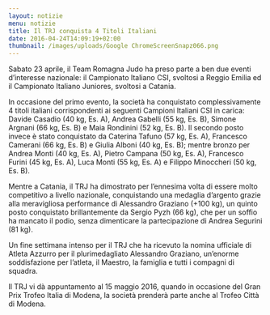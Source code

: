 ```yaml
---
layout: notizie
menu: notizie
title: Il TRJ conquista 4 Titoli Italiani
date: 2016-04-24T14:09:19+02:00
thumbnail: /images/uploads/Google ChromeScreenSnapz066.png
---
```

Sabato 23 aprile, il Team Romagna Judo ha preso parte a ben due eventi d’interesse nazionale: il Campionato Italiano CSI, svoltosi a Reggio Emilia ed il Campionato Italiano Juniores, svoltosi a Catania.

In occasione del primo evento, la società ha conquistato complessivamente 4 titoli italiani corrispondenti ai seguenti Campioni Italiani CSI in carica: Davide Casadio (40 kg, Es. A), Andrea Gabelli (55 kg, Es. B), Simone Argnani (66 kg, Es. B) e Maia Rondinini (52 kg, Es. B). Il secondo posto invece è stato conquistato da Caterina Tafuno (57 kg, Es. A), Francesco Camerani (66 kg, Es. B) e Giulia Alboni (40 kg, Es. B); mentre bronzo per Andrea Monti (40 kg, Es. A), Pietro Campana (50 kg, Es. A), Francesco Furini (45 kg, Es. A), Luca Monti (55 kg, Es. A) e Filippo Minoccheri (50 kg, Es. B).

Mentre a Catania, il TRJ ha dimostrato per l’ennesima volta di essere molto competitivo a livello nazionale, conquistando una medaglia d’argento grazie alla meravigliosa performance di Alessandro Graziano (\+100 kg), un quinto posto conquistato brillantemente da Sergio Pyzh (66 kg), che per un soffio ha mancato il podio, senza dimenticare la partecipazione di Andrea Segurini (81 kg).

Un fine settimana intenso per il TRJ che ha ricevuto la nomina ufficiale di Atleta Azzurro per il plurimedagliato Alessandro Graziano, un’enorme soddisfazione per l’atleta, il Maestro, la famiglia e tutti i compagni di squadra.

Il TRJ vi dà appuntamento al 15 maggio 2016, quando in occasione del Gran Prix Trofeo Italia di Modena, la società prenderà parte anche al Trofeo Città di Modena.
